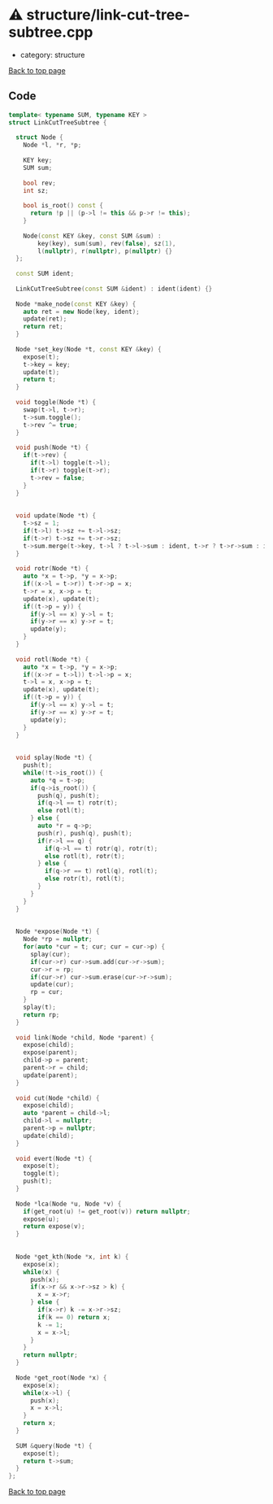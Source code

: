 <!-- mathjax config similar to math.stackexchange -->
<script type="text/javascript" async
  src="https://cdnjs.cloudflare.com/ajax/libs/mathjax/2.7.5/MathJax.js?config=TeX-MML-AM_CHTML">
</script>
<script type="text/x-mathjax-config">
  MathJax.Hub.Config({
    TeX: { equationNumbers: { autoNumber: "AMS" }},
    tex2jax: {
      inlineMath: [ ['$','$'] ],
      processEscapes: true
    },
    "HTML-CSS": { matchFontHeight: false },
    displayAlign: "left",
    displayIndent: "2em"
  });
</script>

<script type="text/javascript" src="https://cdnjs.cloudflare.com/ajax/libs/jquery/3.4.1/jquery.min.js"></script>
<script src="https://cdn.jsdelivr.net/npm/jquery-balloon-js@1.1.2/jquery.balloon.min.js" integrity="sha256-ZEYs9VrgAeNuPvs15E39OsyOJaIkXEEt10fzxJ20+2I=" crossorigin="anonymous"></script>
<script type="text/javascript" src="../../assets/js/copy-button.js"></script>
<link rel="stylesheet" href="../../assets/css/copy-button.css" />


# :warning: structure/link-cut-tree-subtree.cpp
* category: structure


[Back to top page](../../index.html)



## Code
```cpp
template< typename SUM, typename KEY >
struct LinkCutTreeSubtree {
 
  struct Node {
    Node *l, *r, *p;
 
    KEY key;
    SUM sum;
 
    bool rev;
    int sz;
 
    bool is_root() const {
      return !p || (p->l != this && p->r != this);
    }
 
    Node(const KEY &key, const SUM &sum) :
        key(key), sum(sum), rev(false), sz(1),
        l(nullptr), r(nullptr), p(nullptr) {}
  };
 
  const SUM ident;
 
  LinkCutTreeSubtree(const SUM &ident) : ident(ident) {}
 
  Node *make_node(const KEY &key) {
    auto ret = new Node(key, ident);
    update(ret);
    return ret;
  }
 
  Node *set_key(Node *t, const KEY &key) {
    expose(t);
    t->key = key;
    update(t);
    return t;
  }
 
  void toggle(Node *t) {
    swap(t->l, t->r);
    t->sum.toggle();
    t->rev ^= true;
  }
 
  void push(Node *t) {
    if(t->rev) {
      if(t->l) toggle(t->l);
      if(t->r) toggle(t->r);
      t->rev = false;
    }
  }
 
 
  void update(Node *t) {
    t->sz = 1;
    if(t->l) t->sz += t->l->sz;
    if(t->r) t->sz += t->r->sz;
    t->sum.merge(t->key, t->l ? t->l->sum : ident, t->r ? t->r->sum : ident);
  }
 
  void rotr(Node *t) {
    auto *x = t->p, *y = x->p;
    if((x->l = t->r)) t->r->p = x;
    t->r = x, x->p = t;
    update(x), update(t);
    if((t->p = y)) {
      if(y->l == x) y->l = t;
      if(y->r == x) y->r = t;
      update(y);
    }
  }
 
  void rotl(Node *t) {
    auto *x = t->p, *y = x->p;
    if((x->r = t->l)) t->l->p = x;
    t->l = x, x->p = t;
    update(x), update(t);
    if((t->p = y)) {
      if(y->l == x) y->l = t;
      if(y->r == x) y->r = t;
      update(y);
    }
  }
 
 
  void splay(Node *t) {
    push(t);
    while(!t->is_root()) {
      auto *q = t->p;
      if(q->is_root()) {
        push(q), push(t);
        if(q->l == t) rotr(t);
        else rotl(t);
      } else {
        auto *r = q->p;
        push(r), push(q), push(t);
        if(r->l == q) {
          if(q->l == t) rotr(q), rotr(t);
          else rotl(t), rotr(t);
        } else {
          if(q->r == t) rotl(q), rotl(t);
          else rotr(t), rotl(t);
        }
      }
    }
  }
 
 
  Node *expose(Node *t) {
    Node *rp = nullptr;
    for(auto *cur = t; cur; cur = cur->p) {
      splay(cur);
      if(cur->r) cur->sum.add(cur->r->sum);
      cur->r = rp;
      if(cur->r) cur->sum.erase(cur->r->sum);
      update(cur);
      rp = cur;
    }
    splay(t);
    return rp;
  }
 
  void link(Node *child, Node *parent) {
    expose(child);
    expose(parent);
    child->p = parent;
    parent->r = child;
    update(parent);
  }
 
  void cut(Node *child) {
    expose(child);
    auto *parent = child->l;
    child->l = nullptr;
    parent->p = nullptr;
    update(child);
  }
 
  void evert(Node *t) {
    expose(t);
    toggle(t);
    push(t);
  }
 
  Node *lca(Node *u, Node *v) {
    if(get_root(u) != get_root(v)) return nullptr;
    expose(u);
    return expose(v);
  }
 
 
  Node *get_kth(Node *x, int k) {
    expose(x);
    while(x) {
      push(x);
      if(x->r && x->r->sz > k) {
        x = x->r;
      } else {
        if(x->r) k -= x->r->sz;
        if(k == 0) return x;
        k -= 1;
        x = x->l;
      }
    }
    return nullptr;
  }
 
  Node *get_root(Node *x) {
    expose(x);
    while(x->l) {
      push(x);
      x = x->l;
    }
    return x;
  }
 
  SUM &query(Node *t) {
    expose(t);
    return t->sum;
  }
};

```

[Back to top page](../../index.html)

